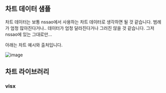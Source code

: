 ## 차트 데이터 샘플
차트 데이터는 보통 nssao에서 사용하는 차트 데이터로 생각하면 될 것 같습니다. 범례가 엄청 많아진다거나.. 데이터가 엄청 달라진다거나 그러진 않을 것 같습니다. 그저 nssao에 있는 그대로만...

아래는 차트 예시와 출처입니다.

![image](https://www.nssao.or.kr/situaction/images/000002/20181212155307238_HMR5W5FS.png) 


## 차트 라이브러리


### visx


### 

